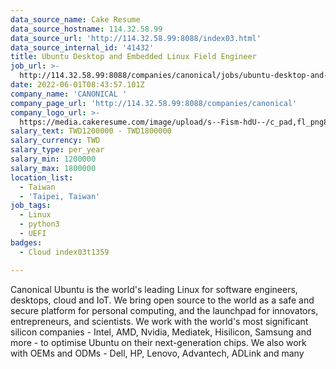 ```yaml
---
data_source_name: Cake Resume
data_source_hostname: 114.32.58.99
data_source_url: 'http://114.32.58.99:8088/index03.html'
data_source_internal_id: '41432'
title: Ubuntu Desktop and Embedded Linux Field Engineer
job_url: >-
  http://114.32.58.99:8088/companies/canonical/jobs/ubuntu-desktop-and-embedded-linux-field-engineer
date: 2022-06-01T08:43:57.101Z
company_name: 'CANONICAL '
company_page_url: 'http://114.32.58.99:8088/companies/canonical'
company_logo_url: >-
  https://media.cakeresume.com/image/upload/s--Fism-hdU--/c_pad,fl_png8,h_200,w_200/v1635331670/mop13obsyrg4coreqqf4.png
salary_text: TWD1200000 - TWD1800000
salary_currency: TWD
salary_type: per_year
salary_min: 1200000
salary_max: 1800000
location_list:
  - Taiwan
  - 'Taipei, Taiwan'
job_tags:
  - Linux
  - python3
  - UEFI
badges:
  - Cloud index03t1359

---
```


Canonical Ubuntu is the world's leading Linux for software engineers, desktops, cloud and IoT. We bring open source to the world as a safe and secure platform for personal computing, and the launchpad for innovators, entrepreneurs, and scientists. We work with the world's most significant silicon companies - Intel, AMD, Nvidia, Mediatek, Hisilicon, Samsung and more - to optimise Ubuntu on their next-generation chips. We also work with OEMs and ODMs - Dell, HP, Lenovo, Advantech, ADLink and many 